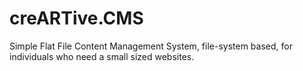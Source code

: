 # creARTive.CMS
Simple Flat File Content Management System, file-system based, for individuals who need a small sized websites.
